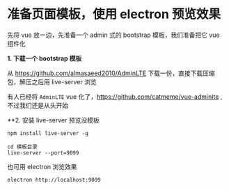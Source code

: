 # 准备页面模板，使用 electron 预览效果

先将 vue 放一边，先准备一个 admin 式的 bootstrap 模板，我们准备把它 vue 组件化


**1. 下载一个 bootstrap 模板**

从 https://github.com/almasaeed2010/AdminLTE 下载一份，直接下载压缩包，解压之后用 live-server 浏览


有人已经将 `AdminLTE` vue 化了，https://github.com/catmeme/vue-adminlte , 不过我们还是从头开始

**2. 安装 live-server 预览没模板

```
npm install live-server -g
```

```
cd 模板目录
live-server --port=9099
```

也可用 electron 浏览效果
```
electron http://localhost:9099
```







